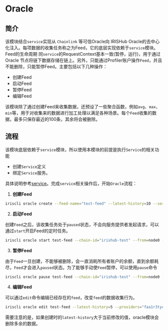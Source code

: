 # Oracle

## 简介

该模块结合`service`实现从 `Chainlink` 等可信Oracle向 IRISHub Oracle的去中心化注入。每项数据的收集任务称之为Feed，它的底层实现依赖于`service`模块。Feed的生命周期
同`service`的RequestContext基本一致(暂停，运行)，用于通过 Oracle 节点将链下数据存储在链上。另外，只能通过Profiler账户操作`Feed`，并且不能删除，只能暂停Feed。主要包括以下几种操作：

- 创建Feed
- 启动Feed
- 暂停Feed
- 编辑Feed

该模块除了通过创建Feed来收集数据，还预设了一些聚合函数，例如`avg`、`max`、`min`等，用于对收集来的数据进行加工处理以满足各种场景。每个`Feed`收集的数据，最多只保存最近的100条，其余将会被删除。

## 流程

该模块底层依赖于`service`模块，所以使用本模块的前提是执行`Service`的相关功能

   - 创建`Service`定义
   - 绑定`Service`服务。

具体说明参考[service](./service.md)。完成`service`相关操作后，开始`Oracle`流程：

1. **创建Feed**

```bash
iriscli oracle create --feed-name="test-feed" --latest-history=10 --service-name="test-service" --input={request-data} --providers="faa1hp29kuh22vpjjlnctmyml5s75evsnsd8r4x0mm,faa15rurzhkemsgfm42dnwhafjdv5s8e2pce0ku8ya" --service-fee-cap=1iris --timeout=2 --frequency=10 --total=10 --threshold=1 --aggregate-func="avg" --value-json-path="high" --chain-id="irishub-test" --from=node0 --fee=0.3iris --commit
```

2. **启动Feed**

创建`Feed`之后，该收集任务处于`paused`状态，不会向服务提供者发起请求，可以通过`start`开启Feed的定时任务。

```bash
iriscli oracle start test-feed --chain-id="irishub-test" --from=node0 --fee=0.3iris --commit
```

3. **暂停Feed**

由于`Feed`一旦创建，不能够被删除，会一直消耗所有者账户的余额，直到余额耗尽，`Feed`才会进入`paused`状态。为了能够手动使`Feed`暂停，可以使用`pause`命令

```bash
iriscli oracle pause test-feed --chain-id="irishub-test" --from=node0 --fee=0.3iris --commit
```

4. **编辑Feed**

可以通过`edit`命令编辑已经存在的`feed`，改变`feed`的数据收集行为。

```bash
iriscli oracle edit test-feed --latest-history=5 --providers="faa1r3tyupskwlh07dmhjw70frxzaaaufta37y25yr,faa1ydahnhrhkjh9j9u0jn8p3s272l0ecqj40vra8h" --service-fee-cap=1iris --timeout=6 --threshold=5 --total=-1 --threshold=3 --chain-id="irishub-test" --from=node0 --fee=0.3iris --commit
```
需要注意的是，如果创建时的`latest-history`大于当前修改的值，oracle模块会删除多余的数据。